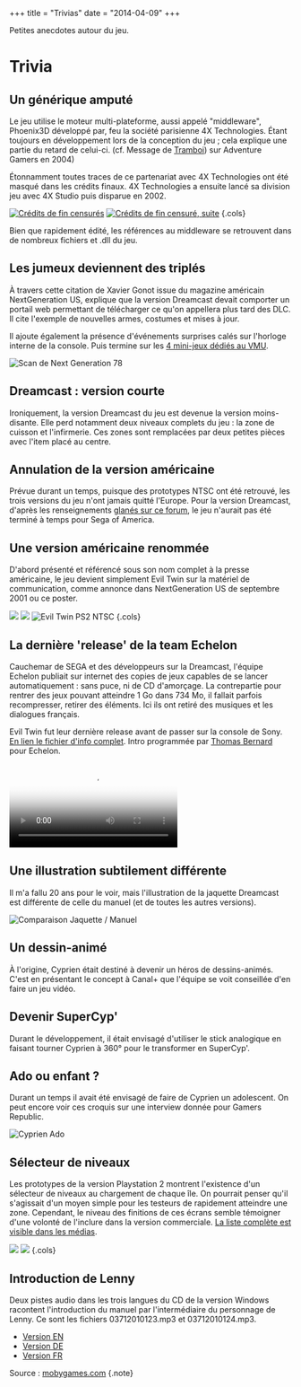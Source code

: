 +++
title = "Trivias"
date = "2014-04-09"
+++

Petites anecdotes autour du jeu.

# Trivia

## Un générique amputé

Le jeu utilise le moteur multi-plateforme, aussi appelé "middleware", Phoenix3D développé par, feu la société parisienne 4X Technologies. Étant toujours en développement lors de la conception du jeu ; cela explique une partie du retard de celui-ci. (cf. Message de [Tramboi](https://adventuregamers.com/archive/forums/general/5399-evil-twin.html#post_message_89327)) sur Adventure Gamers en 2004)

Étonnamment toutes traces de ce partenariat avec 4X Technologies ont été masqué dans les crédits finaux. 4X Technologies a ensuite lancé sa division jeu avec 4X Studio puis disparue en 2002.


[![Crédits de fin censurés](/images/Evil_Twin_Credits_0001.jpg)](/images/Evil_Twin_Credits_0001.jpg)
[![Crédits de fin censuré, suite](/images/Evil_Twin_Credits_0002.jpg)](/images/Evil_Twin_Credits_0002.jpg)
{.cols}

Bien que rapidement édité, les références au middleware se retrouvent dans de nombreux fichiers et .dll du jeu.

## Les jumeux deviennent des triplés

À travers cette citation de Xavier Gonot issue du magazine américain NextGeneration US, explique que la version Dreamcast devait comporter un portail web permettant de télécharger ce qu'on appellera plus tard des DLC. Il cite l'exemple de nouvelles armes, costumes et mises à jour.

Il ajoute également la présence d'événements surprises calés sur l'horloge interne de la console. Puis termine sur les [4 mini-jeux dédiés au VMU](../evil-twin-1/evil1_vmu.md).

![Scan de Next Generation 78 ](/images/NextGeneration_78_Tripled.png)



## Dreamcast : version courte

Ironiquement, la version Dreamcast du jeu est devenue la version moins-disante. Elle perd notamment deux niveaux complets du jeu : la zone de cuisson et l'infirmerie. Ces zones sont remplacées par deux petites pièces avec l'item placé au centre.

## Annulation de la version américaine

Prévue durant un temps, puisque des prototypes NTSC ont été retrouvé, les trois versions du jeu n'ont jamais quitté l'Europe. Pour la version Dreamcast, d'après les renseignements [glanés sur ce forum](https://www.sega-16.com/forum/showthread.php?14670-Why-is-dreamcast-the-worst-console-ever&p=665340&viewfull=1#post665340), le jeu n'aurait pas été terminé à temps pour Sega of America.

## Une version américaine renommée

D'abord présenté et référencé sous son nom complet à la presse américaine, le jeu devient simplement Evil Twin sur la matériel de communication, comme annonce dans NextGeneration US de septembre 2001 ou ce poster.

![](/images/evil_twin_ubisoft_in_utero_w600.jpg)
![](/images/Evil_Twin_Poster_US_w600.jpg)
![Evil Twin PS2 NTSC](/images/Evil_Twin_PS2_NTSC.jpg)
{.cols}

## La dernière 'release' de la team Echelon

Cauchemar de SEGA et des développeurs sur la Dreamcast, l'équipe Echelon publiait sur internet des copies de jeux capables de se lancer automatiquement : sans puce, ni de CD d'amorçage. La contrepartie pour rentrer des jeux pouvant atteindre 1 Go dans 734 Mo, il fallait parfois recompresser, retirer des éléments. Ici ils ont retiré des musiques et les dialogues français.

Evil Twin fut leur dernière release avant de passer sur la console de Sony.  
[En lien le fichier d'info complet](/files/e-evil.nfo.txt). Intro programmée par [Thomas Bernard](https://github.com/miniupnp/DreamCastIntros) pour Echelon.

 <video controls="" poster="/medias/videos/Echelon_Cracktro_Evil_Twin.png"><source src="/medias/videos/Echelon_Cracktro_Evil_Twin.mp4" type="video/mp4"> <img src="/medias/videos/Echelon_Cracktro_Evil_Twin.png"></video>

## Une illustration subtilement différente

Il m'a fallu 20 ans pour le voir, mais l'illustration de la jaquette Dreamcast est différente de celle du manuel (et de toutes les autres versions).

![Comparaison Jaquette / Manuel](/images/Dreamcast_Illustration.jpg  "Comparaison jaquette/manuel dreamcast")

## Un dessin-animé

À l'origine, Cyprien était destiné à devenir un héros de dessins-animés. C'est en présentant le concept à Canal+ que l'équipe se voit conseillée d'en faire un jeu vidéo.

## Devenir SuperCyp'

Durant le développement, il était envisagé d'utiliser le stick analogique en faisant tourner Cyprien à 360° pour le transformer en SuperCyp'.

## Ado ou enfant ?

Durant un temps il avait été envisagé de faire de Cyprien un adolescent. On peut encore voir ces croquis sur une interview donnée pour Gamers Republic.

![Cyprien Ado](/images/cyprien_age_evolution.jpg)

## Sélecteur de niveaux

Les prototypes de la version Playstation 2 montrent l'existence d'un sélecteur de niveaux au chargement de chaque île. On pourrait penser qu'il s'agissait d'un moyen simple pour les testeurs de rapidement atteindre une zone. Cependant, le niveau des finitions de ces écrans semble témoigner d'une volonté de l'inclure dans la version commerciale. [La liste complète est visible dans les médias](https://eviltwin.vibvib.fr/developpement/Levels_Selector/).

![](/medias/developpement/Levels_Selector/Joeys_Island.jpg) ![](/medias/developpement/Levels_Selector/Davids_Island.jpg)
{.cols}

## Introduction de Lenny

Deux pistes audio dans les trois langues du CD de la version Windows racontent l'introduction du manuel par l'intermédiaire du personnage de Lenny. Ce sont les fichiers 03712010123.mp3 et 03712010124.mp3.

- [Version EN](/files/lenny_bonus_en.zip)
- [Version DE](/files/lenny_bonus_de.zip)
- [Version FR](/files/lenny_bonus_fr.zip)

Source : [mobygames.com](https://www.mobygames.com/game/evil-twin-cypriens-chronicles/trivia)
{.note}